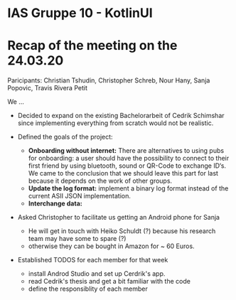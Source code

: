 # IAS Gruppe 10 - KotlinUI
# Recap of the meeting on the 24.03.20

Paricipants: Christian Tshudin, Christopher Schreb, Nour Hany, Sanja Popovic, Travis Rivera Petit

We ...

* Decided to expand on the existing Bachelorarbeit of Cedrik Schimshar since implementing everything from scratch would not be realistic.

* Defined the goals of the project:
  * __Onboarding without internet:__ There are alternatives to using pubs for onboarding: a user should have the possibility to connect to their first friend by using bluetooth, sound or QR-Code to exchange ID‘s. We came to the conclusion that we should leave this part for last because it depends on the work of other groups.
  * __Update the log format:__ implement a binary log format instead of the current ASII JSON implementation.
  * __Interchange data:__

* Asked Christopher to facilitate us getting an Android phone for Sanja
  * He will get in touch with Heiko Schuldt (?) because his research team may have some to spare (?)
  * otherwise they can be bought in Amazon for ~ 60 Euros.

* Established TODOS for each member for that week
  * install Androd Studio and set up Cerdrik's app.
  * read Cedrik's thesis and get a bit familiar with the code
  * define the responsiblity of each member
